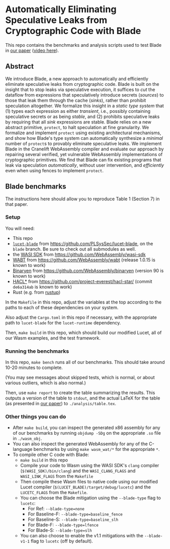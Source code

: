 # Automatically Eliminating Speculative Leaks from Cryptographic Code with Blade


This repo contains the benchmarks and analysis scripts used to test Blade in [our paper] ([video here]).

## Abstract

We introduce Blade, a new approach to automatically and efficiently eliminate speculative leaks from cryptographic code. Blade is built on the insight that to stop leaks via speculative execution, it suffices to _cut_ the dataflow from expressions that speculatively introduce secrets (_sources_) to those that leak them through the cache (_sinks_), rather than prohibit speculation altogether. We formalize this insight in a _static type system_ that (1) types each expression as either _transient_, i.e., possibly containing speculative secrets or as being _stable_, and (2) prohibits speculative leaks by requiring that all _sink_ expressions are stable. Blade relies on a new abstract primitive, `protect`, to halt speculation at fine granularity. We formalize and implement `protect` using existing architectural mechanisms, and show how Blade's type system can automatically synthesize a _minimal_ number of `protect`s to provably eliminate speculative leaks. We implement Blade in the Cranelift WebAssembly compiler and evaluate our approach by repairing several verified, yet vulnerable WebAssembly implementations of cryptographic primitives. We find that Blade can fix existing programs that leak via speculation _automatically_, without user intervention, and _efficiently_ even when using fences to implement `protect`.


## Blade benchmarks

The instructions here should allow you to reproduce Table 1 (Section 7) in that paper.

### Setup

You will need:

- This repo
- [`lucet-blade`] from https://github.com/PLSysSec/lucet-blade, on the
`blade` branch. Be sure to check out all submodules as well.
- the [WASI SDK] from https://github.com/WebAssembly/wasi-sdk
- [WABT] from https://github.com/WebAssembly/wabt (release 1.0.15 is known to work)
- [Binaryen] from https://github.com/WebAssembly/binaryen (version 90 is known to work)
- [HACL*] from https://github.com/project-everest/hacl-star/ (commit `de6a314ab` is known to work)
- Rust (e.g. from [rustup])

In the `Makefile` in this repo, adjust the variables at the top according to
the paths to each of these dependencies on your system.

Also adjust the `Cargo.toml` in this repo if necessary, with the appropriate
path to `lucet-blade` for the `lucet-runtime` dependency.

Then, `make build` in this repo, which should build our modified Lucet, all
of our Wasm examples, and the test framework.

### Running the benchmarks

In this repo, `make bench` runs all of our benchmarks. This should take
around 10-20 minutes to complete.

(You may see messages about skipped tests, which is normal, or about various
outliers, which is also normal.)

Then, use `make report` to create the table summarizing the results. This
outputs a version of the table to `stdout`, and the actual LaTeX for the
table (as presented in [our paper]) to `./analysis/table.tex`.

### Other things you can do

- After `make build`, you can inspect the generated x86 assembly for any of
our benchmarks by running `objdump -SDg` on the appropriate `.so` file in
`./wasm_obj`.
- You can also inspect the generated WebAssembly for any of the C-language
benchmarks by using `make wasm_wat/*` for the appropriate `*`.
- To compile other C code with Blade:
  - `make build` in this repo
  - Compile your code to Wasm using the WASI SDK's `clang` compiler
  (`$(WASI_SDK)/bin/clang`) and the `WASI_CLANG_FLAGS` and `WASI_LINK_FLAGS`
  from the `Makefile`
  - Then compile these Wasm files to native code using our modified Lucet
  compiler (`$(LUCET_BLADE)/target/debug/lucetc`) and the `LUCETC_FLAGS` from
  the `Makefile`.
  - You can choose the Blade mitigation using the `--blade-type` flag to
  `lucetc`:
    - For Ref: `--blade-type=none`
    - For Baseline-F: `--blade-type=baseline_fence`
    - For Baseline-S: `--blade-type=baseline_slh`
    - For Blade-F: `--blade-type=lfence`
    - For Blade-S: `--blade-type=slh`
  - You can also choose to enable the v1.1 mitigations with the
  `--blade-v1-1` flag to `lucetc` (off by default).

[our paper]: https://arxiv.org/abs/2005.00294
[`lucet-blade`]: https://github.com/PLSysSec/lucet-blade
[WASI SDK]: https://github.com/WebAssembly/wasi-sdk
[WABT]: https://github.com/WebAssembly/wabt
[Binaryen]: https://github.com/WebAssembly/binaryen
[HACL*]: https://github.com/project-everest/hacl-star/
[rustup]: https://rustup.rs
[video here]: https://app.clowdr.org/conference/popl2021/item/d96e88d9-98f9-4443-b19c-6a924f297ac9
